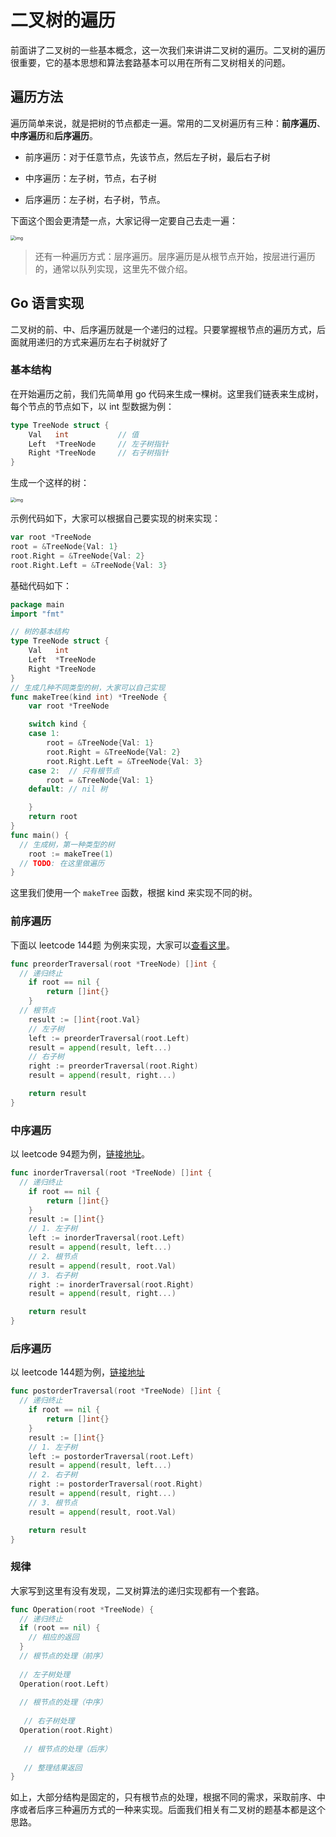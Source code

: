 # 二叉树的遍历

前面讲了二叉树的一些基本概念，这一次我们来讲讲二叉树的遍历。二叉树的遍历很重要，它的基本思想和算法套路基本可以用在所有二叉树相关的问题。

## 遍历方法

遍历简单来说，就是把树的节点都走一遍。常用的二叉树遍历有三种：**前序遍历**、**中序遍历**和**后序遍历**。

- 前序遍历：对于任意节点，先该节点，然后左子树，最后右子树

- 中序遍历：左子树，节点，右子树

- 后序遍历：左子树，右子树，节点。

下面这个图会更清楚一点，大家记得一定要自己去走一遍：

<img src="https://static001.geekbang.org/resource/image/ab/16/ab103822e75b5b15c615b68560cb2416.jpg" alt="img" style="zoom:50%;" />

> 还有一种遍历方式：层序遍历。层序遍历是从根节点开始，按层进行遍历的，通常以队列实现，这里先不做介绍。

## Go 语言实现

二叉树的前、中、后序遍历就是一个递归的过程。只要掌握根节点的遍历方式，后面就用递归的方式来遍历左右子树就好了

### 基本结构

在开始遍历之前，我们先简单用 go 代码来生成一棵树。这里我们链表来生成树，每个节点的节点如下，以 int 型数据为例：

```go
type TreeNode struct {
	Val   int           // 值
	Left  *TreeNode     // 左子树指针
	Right *TreeNode     // 右子树指针
}
```

生成一个这样的树：

<img src="https://assets.leetcode.com/uploads/2020/09/15/inorder_1.jpg" alt="img" style="zoom: 50%;" />

示例代码如下，大家可以根据自己要实现的树来实现：

```go
var root *TreeNode	
root = &TreeNode{Val: 1}
root.Right = &TreeNode{Val: 2}
root.Right.Left = &TreeNode{Val: 3}
```

基础代码如下：

```go
package main
import "fmt"

// 树的基本结构
type TreeNode struct {
	Val   int
	Left  *TreeNode
	Right *TreeNode
}
// 生成几种不同类型的树，大家可以自己实现
func makeTree(kind int) *TreeNode {
	var root *TreeNode

	switch kind {
	case 1:
		root = &TreeNode{Val: 1}
		root.Right = &TreeNode{Val: 2}
		root.Right.Left = &TreeNode{Val: 3}
	case 2:  // 只有根节点
		root = &TreeNode{Val: 1}
	default: // nil 树

	}
	return root
}
func main() {
  // 生成树，第一种类型的树
	root := makeTree(1)
  // TODO: 在这里做遍历
}
```

这里我们使用一个 `makeTree` 函数，根据 kind 来实现不同的树。

### 前序遍历

下面以 leetcode 144题 为例来实现，大家可以[查看这里](https://leetcode-cn.com/problems/binary-tree-preorder-traversal/)。

```go
func preorderTraversal(root *TreeNode) []int {
  // 递归终止
	if root == nil {
		return []int{}
	}
  // 根节点
	result := []int{root.Val}
	// 左子树
	left := preorderTraversal(root.Left)
	result = append(result, left...)
	// 右子树
	right := preorderTraversal(root.Right)
	result = append(result, right...)

	return result
}

```

### 中序遍历

以 leetcode 94题为例，[链接地址](https://leetcode-cn.com/problems/binary-tree-inorder-traversal/)。

```go
func inorderTraversal(root *TreeNode) []int {
  // 递归终止
	if root == nil {
		return []int{}
	}
	result := []int{}
	// 1. 左子树
	left := inorderTraversal(root.Left)
	result = append(result, left...)
	// 2. 根节点
	result = append(result, root.Val)
	// 3. 右子树
	right := inorderTraversal(root.Right)
	result = append(result, right...)

	return result
}
```

### 后序遍历

以 leetcode 144题为例，[链接地址](https://leetcode-cn.com/problems/binary-tree-postorder-traversal/)

```go
func postorderTraversal(root *TreeNode) []int {
  // 递归终止
	if root == nil {
		return []int{}
	}
	result := []int{}
	// 1. 左子树
	left := postorderTraversal(root.Left)
	result = append(result, left...)
	// 2. 右子树
	right := postorderTraversal(root.Right)
	result = append(result, right...)
	// 3. 根节点
	result = append(result, root.Val)

	return result
}
```



### 规律

大家写到这里有没有发现，二叉树算法的递归实现都有一个套路。

```go
func Operation(root *TreeNode) {
  // 递归终止
  if (root == nil) {
    // 相应的返回
  }
  // 根节点的处理（前序）
  
  // 左子树处理
  Operation(root.Left)
  
  // 根节点的处理（中序）
  
   // 右子树处理
  Operation(root.Right)
  
   // 根节点的处理（后序）
  
   // 整理结果返回
}
```

如上，大部分结构是固定的，只有根节点的处理，根据不同的需求，采取前序、中序或者后序三种遍历方式的一种来实现。后面我们相关有二叉树的题基本都是这个思路。





